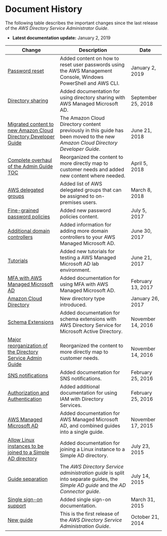 # Document History<a name="document_history"></a>

The following table describes the important changes since the last release of the *AWS Directory Service Administrator Guide*\. 
+ **Latest documentation update:** January 2, 2019

| Change | Description | Date | 
| --- |--- |--- |
| [Password reset](https://docs.aws.amazon.com/directoryservice/latest/admin-guide/ms_ad_manage_users_groups_reset_password.html) | Added content on how to reset user passwords using the AWS Management Console, Windows PowerShell and AWS CLI\. | January 2, 2019 | 
| [Directory sharing](https://docs.aws.amazon.com/directoryservice/latest/admin-guide/ms_ad_directory_sharing.html) | Added documentation for using directory sharing with AWS Managed Microsoft AD\. | September 25, 2018 | 
| [Migrated content to new Amazon Cloud Directory Developer Guide](https://docs.aws.amazon.com/clouddirectory/latest/developerguide/what_is_cloud_directory.html) | The Amazon Cloud Directory content previously in this guide has been moved to the new *Amazon Cloud Directory Developer Guide*\. | June 21, 2018 | 
| [Complete overhaul of the Admin Guide TOC](https://docs.aws.amazon.com/directoryservice/latest/admin-guide/what_is.html) | Reorganized the content to more directly map to customer needs and added new content where needed\. | April 5, 2018 | 
| [AWS delegated groups](https://docs.aws.amazon.com/directoryservice/latest/admin-guide/ms_ad_getting_started_what_gets_created.html) | Added list of AWS delegated groups that can be assigned to on\-premises users\. | March 8, 2018 | 
| [Fine\-grained password policies](https://docs.aws.amazon.com/directoryservice/latest/admin-guide/ms_ad_password_policies.html) | Added new password policies content\. | July 5, 2017 | 
| [Additional domain controllers](https://docs.aws.amazon.com/directoryservice/latest/admin-guide/ms_ad_deploy_additional_dcs.html) | Added information for adding more domain controllers to your AWS Managed Microsoft AD\. | June 30, 2017 | 
| [Tutorials](https://docs.aws.amazon.com/directoryservice/latest/admin-guide/ms_ad_tutorial_test_lab.html) | Added new tutorials for testing a AWS Managed Microsoft AD lab environment\. | June 21, 2017 | 
| [MFA with AWS Managed Microsoft AD](https://docs.aws.amazon.com/directoryservice/latest/admin-guide/ms_ad_mfa.html) | Added documentation for using MFA with AWS Managed Microsoft AD\. | February 13, 2017 | 
| [Amazon Cloud Directory](https://docs.aws.amazon.com/directoryservice/latest/admin-guide/what_is.html) | New directory type introduced\. | January 26, 2017 | 
| [Schema Extensions](https://docs.aws.amazon.com/directoryservice/latest/admin-guide/ms_ad_schema_extensions.html) | Added documentation for schema extensions with AWS Directory Service for Microsoft Active Directory\. | November 14, 2016 | 
| [Major reorganization of the Directory Service Admin Guide](https://docs.aws.amazon.com/directoryservice/latest/admin-guide/what-is.html) | Reorganized the content to more directly map to customer needs\.  | November 14, 2016 | 
| [SNS notifications](https://docs.aws.amazon.com/directoryservice/latest/admin-guide/ms_ad_enable_notifications.html) | Added documentation for SNS notifications\. | February 25, 2016 | 
| [Authorization and Authentication](https://docs.aws.amazon.com/directoryservice/latest/admin-guide/iam_auth_access.html) | Added additional documentation for using IAM with Directory Services\. | February 25, 2016 | 
| [AWS Managed Microsoft AD](https://docs.aws.amazon.com/directoryservice/latest/admin-guide/directory_microsoft_ad.html) | Added documentation for AWS Managed Microsoft AD, and combined guides into a single guide\. | November 17, 2015 | 
| [Allow Linux instances to be joined to a Simple AD directory](https://docs.aws.amazon.com/directoryservice/latest/admin-guide/join_linux_instance.html) | Added documentation for joining a Linux instance to a Simple AD directory\. | July 23, 2015 | 
| [Guide separation ](https://docs.aws.amazon.com/directoryservice/latest/admin-guide/what_is.html) | The *AWS Directory Service administration guide* is split into separate guides, the *Simple AD guide* and the *AD Connector guide*\. | July 14, 2015 | 
| [Single sign\-on support](https://docs.aws.amazon.com/directoryservice/latest/admin-guide/ms_ad_single_sign_on.html) | Added single sign\-on documentation\. | March 31, 2015 | 
| [New guide](https://docs.aws.amazon.com/directoryservice/latest/admin-guide/what_is.html) | This is the first release of the *AWS Directory Service Administration Guide*\.  | October 21, 2014 | 